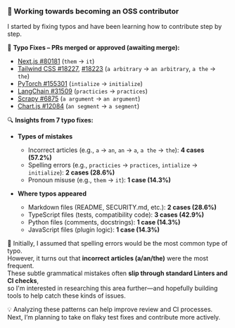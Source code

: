 ### 👋 Working towards becoming an OSS contributor  
I started by fixing typos and have been learning how to contribute step by step.

🔹 **Typo Fixes – PRs merged or approved (awaiting merge):**
- [Next.js #80181](https://github.com/vercel/next.js/pull/80181)  (`them` → `it`)  
- [Tailwind CSS #18227](https://github.com/tailwindlabs/tailwindcss/pull/18227), [#18223](https://github.com/tailwindlabs/tailwindcss/pull/18223)  (`a arbitrary` → `an arbitrary`, `a the` → `the`)  
- [PyTorch #155301](https://github.com/pytorch/pytorch/pull/155301)  (`intialize` → `initialize`)  
- [LangChain #31509](https://github.com/langchain-ai/langchain/pull/31509)  (`practicies` → `practices`)  
- [Scrapy #6875](https://github.com/scrapy/scrapy/pull/6875)  (`a argument` → `an argument`)  
- [Chart.js #12084](https://github.com/chartjs/Chart.js/pull/12084)  (`an segment` → `a segment`)

🔍 **Insights from 7 typo fixes:**  
- **Types of mistakes**  
  - Incorrect articles (e.g., `a` → `an`, `an` → `a`, `a the` → `the`): **4 cases (57.2%)**  
  - Spelling errors (e.g., `practicies` → `practices`, `intialize` → `initialize`): **2 cases (28.6%)**  
  - Pronoun misuse (e.g., `them` → `it`): **1 case (14.3%)**

- **Where typos appeared**  
  - Markdown files (README, SECURITY.md, etc.): **2 cases (28.6%)**  
  - TypeScript files (tests, compatibility code): **3 cases (42.9%)**  
  - Python files (comments, docstrings): **1 case (14.3%)**  
  - JavaScript files (plugin logic): **1 case (14.3%)**

🧠 Initially, I assumed that spelling errors would be the most common type of typo.  
However, it turns out that **incorrect articles (a/an/the)** were the most frequent.  
These subtle grammatical mistakes often **slip through standard Linters and CI checks**,  
so I'm interested in researching this area further—and hopefully building tools to help catch these kinds of issues.

💡 Analyzing these patterns can help improve review and CI processes.  
Next, I’m planning to take on flaky test fixes and contribute more actively.
